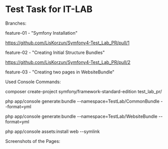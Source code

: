 Test Task for IT-LAB
========================

Branches:

feature-01  -  "Symfony Installation"

https://github.com/LisKorzun/Symfony4-Test_Lab_PR/pull/1

feature-02  -  "Creating Initial Structure Bundles"

https://github.com/LisKorzun/Symfony4-Test_Lab_PR/pull/2

feature-03  -  "Creating two pages in WebsiteBundle"

Used Console Commands:

composer create-project symfony/framework-standard-edition test_lab_pr/

php app/console generate:bundle --namespace=TestLab/CommonBundle --format=yml

php app/console generate:bundle --namespace=TestLab/WebsiteBundle --format=yml

php app/console assets:install web --symlink

Screenshots  of the Pages:
